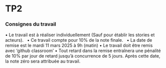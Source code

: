 # TP2 

### Consignes du travail

•	Le travail est à réaliser individuellement (Sauf pour établir les stories et acteurs).  
•	Ce travail compte pour 10% de la note finale.  
•	La date de remise est le mardi 11 mars 2025 à 9h (matin)
•	Le travail doit être remis avec ‘github classroom’
•	Tout retard dans la remise entraînera une pénalité de 10% par jour de retard jusqu’à concurrence de 5 jours. Après cette date, la note zéro sera attribuée au travail.  



